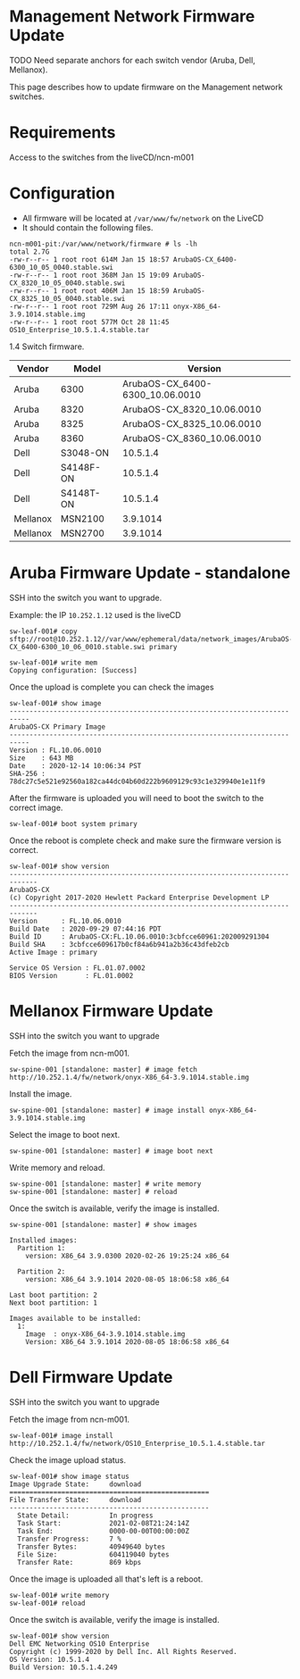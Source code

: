 # Management Network Firmware Update

TODO Need separate anchors for each switch vendor (Aruba, Dell, Mellanox). 

This page describes how to update firmware on the Management network switches.

# Requirements

Access to the switches from the liveCD/ncn-m001

# Configuration

- All firmware will be located at ```/var/www/fw/network``` on the LiveCD
- It should contain the following files.
```
ncn-m001-pit:/var/www/network/firmware # ls -lh
total 2.7G
-rw-r--r-- 1 root root 614M Jan 15 18:57 ArubaOS-CX_6400-6300_10_05_0040.stable.swi
-rw-r--r-- 1 root root 368M Jan 15 19:09 ArubaOS-CX_8320_10_05_0040.stable.swi
-rw-r--r-- 1 root root 406M Jan 15 18:59 ArubaOS-CX_8325_10_05_0040.stable.swi
-rw-r--r-- 1 root root 729M Aug 26 17:11 onyx-X86_64-3.9.1014.stable.img
-rw-r--r-- 1 root root 577M Oct 28 11:45 OS10_Enterprise_10.5.1.4.stable.tar
```

1.4 Switch firmware.

| Vendor | Model | Version |
| --- | --- | --- |
| Aruba | 6300 | ArubaOS-CX_6400-6300_10.06.0010 |
| Aruba | 8320 | ArubaOS-CX_8320_10.06.0010 |
| Aruba | 8325 | ArubaOS-CX_8325_10.06.0010 |
| Aruba | 8360 | ArubaOS-CX_8360_10.06.0010 |
| Dell | S3048-ON | 10.5.1.4 |
| Dell | S4148F-ON | 10.5.1.4 |
| Dell | S4148T-ON | 10.5.1.4 |
| Mellanox | MSN2100 | 3.9.1014 |
| Mellanox | MSN2700 | 3.9.1014 |

# Aruba Firmware Update - standalone

SSH into the switch you want to upgrade.

Example: the IP ```10.252.1.12``` used is the liveCD 
```
sw-leaf-001# copy sftp://root@10.252.1.12//var/www/ephemeral/data/network_images/ArubaOS-CX_6400-6300_10_06_0010.stable.swi primary

sw-leaf-001# write mem
Copying configuration: [Success]
```
Once the upload is complete you can check the images

```
sw-leaf-001# show image
---------------------------------------------------------------------------
ArubaOS-CX Primary Image
---------------------------------------------------------------------------
Version : FL.10.06.0010                 
Size    : 643 MB                        
Date    : 2020-12-14 10:06:34 PST       
SHA-256 : 78dc27c5e521e92560a182ca44dc04b60d222b9609129c93c1e329940e1e11f9 
```
After the firmware is uploaded you will need to boot the switch to the correct image.

```
sw-leaf-001# boot system primary
```

Once the reboot is complete check and make sure the firmware version is correct.

```
sw-leaf-001# show version
-----------------------------------------------------------------------------
ArubaOS-CX
(c) Copyright 2017-2020 Hewlett Packard Enterprise Development LP
-----------------------------------------------------------------------------
Version      : FL.10.06.0010                                                 
Build Date   : 2020-09-29 07:44:16 PDT                                       
Build ID     : ArubaOS-CX:FL.10.06.0010:3cbfcce60961:202009291304            
Build SHA    : 3cbfcce609617b0cf84a6b941a2b36c43dfeb2cb                      
Active Image : primary                       

Service OS Version : FL.01.07.0002                 
BIOS Version       : FL.01.0002
```

# Mellanox Firmware Update

SSH into the switch you want to upgrade

Fetch the image from ncn-m001.
```
sw-spine-001 [standalone: master] # image fetch http://10.252.1.4/fw/network/onyx-X86_64-3.9.1014.stable.img
```

Install the image.
```
sw-spine-001 [standalone: master] # image install onyx-X86_64-3.9.1014.stable.img 
```

Select the image to boot next.
```
sw-spine-001 [standalone: master] # image boot next
```

Write memory and reload.
```
sw-spine-001 [standalone: master] # write memory 
sw-spine-001 [standalone: master] # reload
```

Once the switch is available, verify the image is installed.
```
sw-spine-001 [standalone: master] # show images 

Installed images:
  Partition 1:
    version: X86_64 3.9.0300 2020-02-26 19:25:24 x86_64

  Partition 2:
    version: X86_64 3.9.1014 2020-08-05 18:06:58 x86_64

Last boot partition: 2
Next boot partition: 1

Images available to be installed:
  1:
    Image  : onyx-X86_64-3.9.1014.stable.img
    Version: X86_64 3.9.1014 2020-08-05 18:06:58 x86_64
```

# Dell Firmware Update

SSH into the switch you want to upgrade

Fetch the image from ncn-m001.
```
sw-leaf-001# image install http://10.252.1.4/fw/network/OS10_Enterprise_10.5.1.4.stable.tar
```

Check the image upload status.

```
sw-leaf-001# show image status
Image Upgrade State:     download
==================================================
File Transfer State:     download
--------------------------------------------------
  State Detail:          In progress
  Task Start:            2021-02-08T21:24:14Z
  Task End:              0000-00-00T00:00:00Z
  Transfer Progress:     7 %
  Transfer Bytes:        40949640 bytes
  File Size:             604119040 bytes
  Transfer Rate:         869 kbps
```

Once the image is uploaded all that's left is a reboot.
```
sw-leaf-001# write memory 
sw-leaf-001# reload
```

Once the switch is available, verify the image is installed.
```
sw-leaf-001# show version 
Dell EMC Networking OS10 Enterprise
Copyright (c) 1999-2020 by Dell Inc. All Rights Reserved.
OS Version: 10.5.1.4
Build Version: 10.5.1.4.249
```
